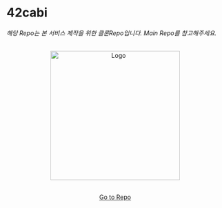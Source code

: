 # 42cabi
###### _해당 Repo는 본 서비스 제작을 위한 클론Repo입니다. Main Repo를 참고해주세요._
<p align="center">
<img src="https://user-images.githubusercontent.com/45951630/151654792-3e064ca8-f2e6-4a13-945a-626705152957.png" alt="Logo" height="300">
<br />
<br />

<div align='center'>
  
  [Go to Repo](https://github.com/innovationacademy-kr/42cabi)
  
</div>
